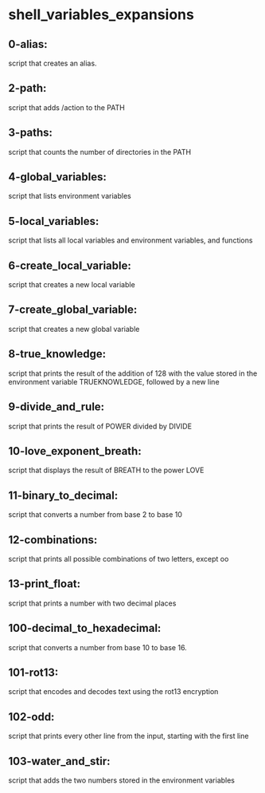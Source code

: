 # shell_variables_expansions

## 0-alias:
  script that creates an alias.

## 2-path: 
  script that adds /action to the PATH
  
## 3-paths: 
  script that counts the number of directories in the PATH

## 4-global_variables: 
  script that lists environment variables

## 5-local_variables: 
  script that lists all local variables and environment variables, and functions

## 6-create_local_variable: 
  script that creates a new local variable

## 7-create_global_variable: 
  script that creates a new global variable

## 8-true_knowledge: 
  script that prints the result of the addition of 128 with the value stored in the environment variable TRUEKNOWLEDGE, followed by a new line

## 9-divide_and_rule: 
  script that prints the result of POWER divided by DIVIDE

## 10-love_exponent_breath: 
  script that displays the result of BREATH to the power LOVE

## 11-binary_to_decimal: 
  script that converts a number from base 2 to base 10

## 12-combinations: 
  script that prints all possible combinations of two letters, except oo

## 13-print_float: 
  script that prints a number with two decimal places

## 100-decimal_to_hexadecimal: 
  script that converts a number from base 10 to base 16.

## 101-rot13: 
  script that encodes and decodes text using the rot13 encryption

## 102-odd: 
  script that prints every other line from the input, starting with the first line

## 103-water_and_stir: 
  script that adds the two numbers stored in the environment variables
